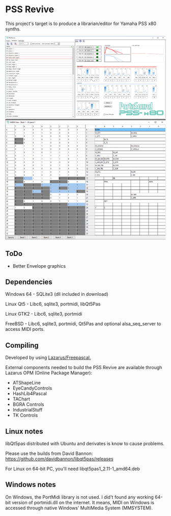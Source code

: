 # PSS Revive
This project's target is to produce a librarian/editor for Yamaha PSS x80 synths.

![PSS-Revive](https://github.com/BobanSpasic/PSS-Revive/blob/main/doc/screenshot_dev3.png)
![PSS-Revive](https://github.com/BobanSpasic/PSS-Revive/blob/main/doc/screenshot_dev4.png)

## ToDo
- Better Envelope graphics

## Dependencies
Windows 64 - SQLite3 (dll included in download)

Linux Qt5 - Libc6, sqlite3, portmidi, libQt5Pas

Linux GTK2 - Libc6, sqlite3, portmidi

FreeBSD - Libc6, sqlite3, portmidi, Qt5Pas and optional alsa_seq_server to access MIDI ports.

## Compiling
Developed by using [Lazarus/Freepascal.](https://www.lazarus-ide.org/)

External components needed to build the PSS Revive are available through Lazarus OPM (Online Package Manager):
- ATShapeLine
- EyeCandyControls
- HashLib4Pascal
- TAChart
- BGRA Controls
- IndustrialStuff
- TK Controls

## Linux notes
libQt5pas distributed with Ubuntu and derivates is know to cause problems. 

Please use the builds from David Bannon: https://github.com/davidbannon/libqt5pas/releases

For Linux on 64-bit PC, you'll need libqt5pas1_2.11-1_amd64.deb 

## Windows notes
On Windows, the PortMidi library is not used. I did't found any working 64-bit version of portmidi.dll on the internet.
It means, MIDI on Windows is accessed through native Windows' MultiMedia System (MMSYSTEM).

